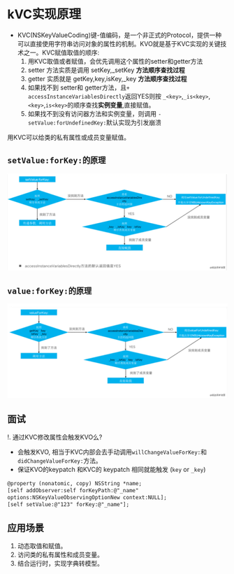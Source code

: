 # kVC实现原理
* KVC(NSKeyValueCoding)键-值编码，是一个非正式的Protocol，提供一种可以直接使用字符串访问对象的属性的机制。KVO就是基于KVC实现的关键技术之一。KVC赋值取值的顺序:
	1. 	用KVC取值或者赋值，会优先调用这个属性的setter和getter方法
	2. setter 方法实质是调用 setKey,_setKey **方法顺序查找过程**
	3. getter 实质就是 getKey,key,isKey,_key  **方法顺序查找过程**
	4. 如果找不到 setter和 getter方法，且```+ accessInstanceVariablesDirectly```返回YES则按 ```_<key>```,```_is<key>```,```<key>```,```is<key>```的顺序查找**实例变量**,直接赋值。
	5. 如果找不到没有访问器方法和实例变量，则调用 ```-setValue:forUndefinedKey:```默认实现为引发崩溃

用KVC可以给类的私有属性或成员变量赋值。

## **`setValue:forKey:的原理`**
![set](images/KVC_Set.png)

## **`value:forKey:的原理`**
![get](images/KVC_Get.png)


## 面试
!. 通过KVC修改属性会触发KVO么?

* 会触发KVO, 相当于KVC内部会去手动调用`willChangeValueForKey:`和`didChangeValueForKey:`方法。
* 保证KVO的keypatch 和KVC的 keypatch 相同就能触发 (`key` or `_key`)

```
@property (nonatomic, copy) NSString *name;
[self addObserver:self forKeyPath:@"_name" options:NSKeyValueObservingOptionNew context:NULL];
[self setValue:@"123" forKey:@"_name"];
```


## 应用场景
1. 动态取值和赋值。
2. 访问类的私有属性和成员变量。
3. 结合运行时，实现字典转模型。